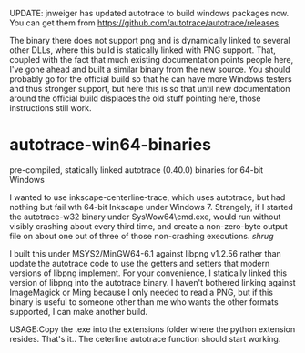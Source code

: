 UPDATE: jnweiger has updated autotrace to build windows packages now. You can get them from https://github.com/autotrace/autotrace/releases

The binary there does not support png and is dynamically linked to several other DLLs, where this build is statically  linked with PNG support. That, coupled with the fact that much existing documentation points people here, I've gone ahead and built a similar binary from the new source. You should probably go for the official build so that he can have more Windows testers and thus stronger support, but here this is so that until new documentation around the official build displaces the old stuff pointing here, those instructions still work. 

# autotrace-win64-binaries
pre-compiled, statically linked autotrace (0.40.0) binaries for 64-bit Windows

I wanted to use inkscape-centerline-trace, which uses autotrace, but had nothing but fail wth 
64-bit Inkscape under Windows 7. Strangely, if I started the autotrace-w32 binary under SysWow64\cmd.exe, 
would run without visibly crashing about every third time, and create a non-zero-byte output file on about one 
out of three of those non-crashing executions. *shrug* 

I built this under MSYS2/MinGW64-6.1 against libpng v1.2.56 rather than update the autotrace code to use the 
getters and setters that modern versions of libpng implement. For your convenience, I statically linked this 
version of libpng into the autotrace binary. I haven't bothered linking against ImageMagick or Ming because I 
only needed to read a PNG, but if this binary is useful to someone other than me who wants the other formats
supported, I can make another build. 

USAGE:Copy the .exe into the extensions folder where the python extension resides. That's it.. The ceterline autotrace function should start working.
